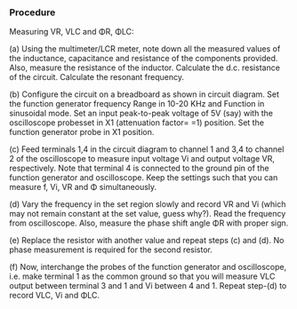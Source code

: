 ### Procedure
Measuring VR, VLC and ΦR, ΦLC: 

(a) Using the multimeter/LCR meter, note down all the measured values of the
inductance, capacitance and resistance of the components provided. Also,
measure the resistance of the inductor. Calculate the d.c. resistance of the circuit.
Calculate the resonant frequency.

(b) Configure the circuit on a breadboard as shown in circuit diagram. Set the
function generator frequency Range in 10-20 KHz and Function in sinusoidal
mode. Set an input peak-to-peak voltage of 5V (say) with the oscilloscope probesset in X1 (attenuation factor= =1) position. Set the function generator probe in X1
position.

(c) Feed terminals 1,4 in the circuit diagram to channel 1 and 3,4 to channel 2 of the
oscilloscope to measure input voltage Vi and output voltage VR, respectively.
Note that terminal 4 is connected to the ground pin of the function generator and
oscilloscope. Keep the settings such that you can measure f, Vi, VR and Φ
simultaneously.

(d) Vary the frequency in the set region slowly and record VR and Vi (which may not
remain constant at the set value, guess why?). Read the frequency from
oscilloscope. Also, measure the phase shift angle ΦR with proper sign.

(e) Replace the resistor with another value and repeat steps (c) and (d). No phase
measurement is required for the second resistor.

(f) Now, interchange the probes of the function generator and oscilloscope, i.e. make
terminal 1 as the common ground so that you will measure VLC output between
terminal 3 and 1 and Vi between 4 and 1. Repeat step-(d) to record VLC, Vi and
ΦLC. 
